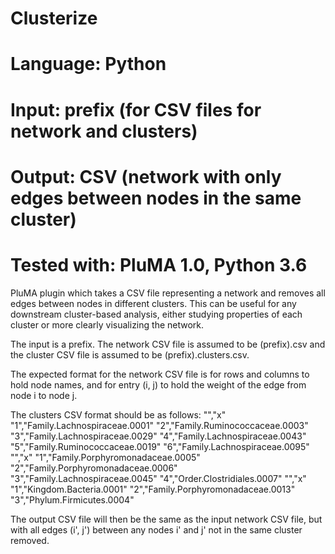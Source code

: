# Clusterize
# Language: Python
# Input: prefix (for CSV files for network and clusters)
# Output: CSV (network with only edges between nodes in the same cluster)
# Tested with: PluMA 1.0, Python 3.6

PluMA plugin which takes a CSV file representing a network and removes all edges between
nodes in different clusters.
This can be useful for any downstream cluster-based analysis, either studying properties of each 
cluster or more clearly visualizing the network.

The input is a prefix.  The network CSV file is assumed to be (prefix).csv and the cluster
CSV file is assumed to be (prefix).clusters.csv.

The expected format for the network CSV file is for rows and columns to hold node names, and for
entry (i, j) to hold the weight of the edge from node i to node j.

The clusters CSV format should be as follows:
"","x"
"1","Family.Lachnospiraceae.0001"
"2","Family.Ruminococcaceae.0003"
"3","Family.Lachnospiraceae.0029"
"4","Family.Lachnospiraceae.0043"
"5","Family.Ruminococcaceae.0019"
"6","Family.Lachnospiraceae.0095"
"","x"
"1","Family.Porphyromonadaceae.0005"
"2","Family.Porphyromonadaceae.0006"
"3","Family.Lachnospiraceae.0045"
"4","Order.Clostridiales.0007"
"","x"
"1","Kingdom.Bacteria.0001"
"2","Family.Porphyromonadaceae.0013"
"3","Phylum.Firmicutes.0004"

The output CSV file will then be the same as the input network CSV file, but with all edges (i', j')
between any nodes i' and j' not in the same cluster removed.
